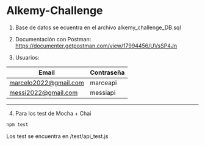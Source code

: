 # Alkemy-Challenge

1) Base de datos se ecuentra en el archivo alkemy_challenge_DB.sql

2) Documentación con Postman: https://documenter.getpostman.com/view/17994456/UVsSP4Jn

3) Usuarios:

| Email | Contraseña | 
| ------------- | ------------- | 
| marcelo2022@gmail.com  | marceapi |
| messi2022@gmail.com  | messiapi |  
-------------------------------------------------------------------------

4) Para los test de Mocha + Chai

``` bash
npm test
```

Los test se encuentra en /test/api_test.js
